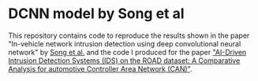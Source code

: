 # DCNN model by Song et al
This repository contains code to reproduce the results shown in the paper "In-vehicle network intrusion detection using deep convolutional neural
network" by [Song et al.](https://www.sciencedirect.com/science/article/pii/S2214209619302451?via%3Dihub) and the code I produced for the paper ["AI-Driven Intrusion Detection Systems (IDS) on the ROAD dataset: A Comparative Analysis for automotive Controller Area Network (CAN)"](https://arxiv.org/abs/2408.17235v2).
